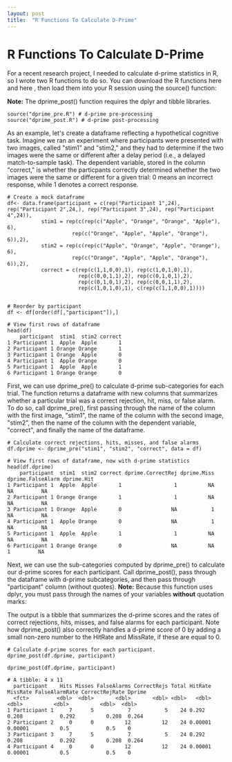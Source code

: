 ```yaml
---
layout: post
title:  "R Functions To Calculate D-Prime"
---
```


# R Functions To Calculate D-Prime

For a recent research project, I needed to calculate d-prime statistics in R, so I wrote two R functions to do so. You can download the R functions here <a href="/r/dprime_pre.R" target="_blank"><i class="fa fa-file-text fa-md"></i></a> and here <a href="/r/dprime_post.R" target="_blank"><i class="fa fa-file-text fa-md"></i></a>, then load them into your R session using the source() function:

**Note:** The dprime_post() function requires the dplyr and tibble libraries.
```
source("dprime_pre.R") # d-prime pre-processing
source("dprime_post.R") # d-prime post-processing
```

As an example, let's create a dataframe reflecting a hypothetical cognitive task. Imagine we ran an experiment where participants were presented with two images, called "stim1" and "stim2," and they had to determine if the two images were the same or different after a delay period (i.e., a delayed match-to-sample task). The dependent variable, stored in the column "correct," is whether the particpants correctly determined whether the two images were the same or different for a given trial: 0 means an incorrect response, while 1 denotes a correct response.

```
# Create a mock dataframe
df<- data.frame(participant = c(rep("Participant 1",24), rep("Participant 2",24,), rep("Participant 3",24), rep("Participant 4",24)),
           stim1 = rep(c(rep(c("Apple", "Orange", "Orange", "Apple"), 6),
                     rep(c("Orange", "Apple", "Apple", "Orange"), 6)),2),
           stim2 = rep(c(rep(c("Apple", "Orange", "Apple", "Orange"), 6),
                     rep(c("Orange", "Apple", "Apple", "Orange"), 6)),2),
           correct = c(rep(c(1,1,0,0),1), rep(c(1,0,1,0),1),
                       rep(c(0,0,1,1),2), rep(c(0,1,0,1),2),
                       rep(c(0,1,0,1),2), rep(c(0,0,1,1),2),
                       rep(c(1,0,1,0),1), c(rep(c(1,1,0,0),1))))
					   
					   
# Reorder by participant
df <- df[order(df[,"participant"]),] 

# View first rows of dataframe 
head(df)
    participant  stim1  stim2 correct
1 Participant 1  Apple  Apple       1
2 Participant 1 Orange Orange       1
3 Participant 1 Orange  Apple       0
4 Participant 1  Apple Orange       0
5 Participant 1  Apple  Apple       1
6 Participant 1 Orange Orange       0
```

First, we can use dprime_pre() to calculate d-prime sub-categories for each trial. The function returns a dataframe with new columns that summarizes whether a particular trial was a correct rejection, hit, miss, or false alarm.  
To do so, call dprime_pre(), first passing through the name of the column with the first image, "stim1", the name of the column with the second image, "stim2", then the name of the column with the dependent variable, "correct", and finally the name of the dataframe.

```
# Calculate correct rejections, hits, misses, and false alarms
df.dprime <- dprime_pre("stim1", "stim2", "correct", data = df)

# View first rows of dataframe, now with d-prime statistics
head(df.dprime)
    participant  stim1  stim2 correct dprime.CorrectRej dprime.Miss dprime.FalseAlarm dprime.Hit
1 Participant 1  Apple  Apple       1                 1          NA                NA         NA
2 Participant 1 Orange Orange       1                 1          NA                NA         NA
3 Participant 1 Orange  Apple       0                NA           1                NA         NA
4 Participant 1  Apple Orange       0                NA           1                NA         NA
5 Participant 1  Apple  Apple       1                 1          NA                NA         NA
6 Participant 1 Orange Orange       0                NA          NA                 1         NA

```

Next, we can use the sub-categories computed by dprime_pre() to calculate our d-prime scores for each participant. Call dprime_post(), pass through the dataframe with d-prime subcategories, and then pass through "participant" column (without quotes).
**Note:** Because this function uses dplyr, you must pass through the names of your variables **without** quotation marks:

The output is a tibble that summarizes the d-prime scores and the rates of correct rejections, hits, misses, and false alarms for each participant. Note how dprime_post() also correctly handles a d-prime score of 0 by adding a small non-zero number to the HitRate and MissRate, if these are equal to 0.
```
# Calculate d-prime scores for each participant.
dprime_post(df.dprime, participant)

dprime_post(df.dprime, participant)

# A tibble: 4 x 11
  participant    Hits Misses FalseAlarms CorrectRejs Total HitRate MissRate FalseAlarmRate CorrectRejRate Dprime
  <fct>         <dbl>  <dbl>       <dbl>       <dbl> <dbl>   <dbl>    <dbl>          <dbl>          <dbl>  <dbl>
1 Participant 1     7      5           7           5    24 0.292    0.208            0.292          0.208  0.264
2 Participant 2     0      0          12          12    24 0.00001  0.00001          0.5            0.5    0    
3 Participant 3     7      5           7           5    24 0.292    0.208            0.292          0.208  0.264
4 Participant 4     0      0          12          12    24 0.00001  0.00001          0.5            0.5    0    
```
